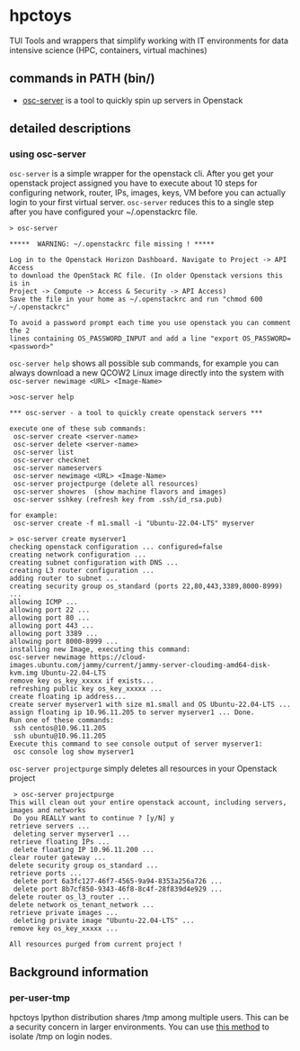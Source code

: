 # hpctoys

TUI Tools and wrappers that simplify working with IT environments for data intensive science (HPC, containers, virtual machines)

## commands in PATH (bin/)

* [osc-server](#using-osc-server) is a tool to quickly spin up servers in Openstack

## detailed descriptions 

### using osc-server 

`osc-server` is a simple wrapper for the openstack cli. After you get your openstack project assigned you have to execute about 10 steps for configuring network, router, IPs, images, keys, VM before you can actually login to your first virtual server. `osc-server` reduces this to a single step after you have configured your ~/.openstackrc file. 

```
> osc-server

*****  WARNING: ~/.openstackrc file missing ! *****

Log in to the Openstack Horizon Dashboard. Navigate to Project -> API Access
to download the OpenStack RC file. (In older Openstack versions this is in
Project -> Compute -> Access & Security -> API Access)
Save the file in your home as ~/.openstackrc and run "chmod 600 ~/.openstackrc"

To avoid a password prompt each time you use openstack you can comment the 2
lines containing OS_PASSWORD_INPUT and add a line "export OS_PASSWORD=<password>"
```

`osc-server help` shows all possible sub commands, for example you can always download a new QCOW2 Linux image directly into the system with `osc-server newimage <URL> <Image-Name>`

```
>osc-server help

*** osc-server - a tool to quickly create openstack servers ***

execute one of these sub commands:
 osc-server create <server-name>
 osc-server delete <server-name>
 osc-server list
 osc-server checknet
 osc-server nameservers
 osc-server newimage <URL> <Image-Name>
 osc-server projectpurge (delete all resources)
 osc-server showres  (show machine flavors and images)
 osc-server sshkey (refresh key from .ssh/id_rsa.pub)

for example:
 osc-server create -f m1.small -i "Ubuntu-22.04-LTS" myserver
```

```
> osc-server create myserver1
checking openstack configuration ... configured=false
creating network configuration ...
creating subnet configuration with DNS ...
creating L3 router configuration ...
adding router to subnet ...
creating security group os_standard (ports 22,80,443,3389,8000-8999) ...
allowing ICMP ...
allowing port 22 ...
allowing port 80 ...
allowing port 443 ...
allowing port 3389 ...
allowing port 8000-8999 ...
installing new Image, executing this command:
osc-server newimage https://cloud-images.ubuntu.com/jammy/current/jammy-server-cloudimg-amd64-disk-kvm.img Ubuntu-22.04-LTS
remove key os_key_xxxxx if exists...
refreshing public key os_key_xxxxx ...
create floating ip address...
create server myserver1 with size m1.small and OS Ubuntu-22.04-LTS ...
assign floating ip 10.96.11.205 to server myserver1 ... Done.
Run one of these commands:
 ssh centos@10.96.11.205
 ssh ubuntu@10.96.11.205
Execute this command to see console output of server myserver1:
 osc console log show myserver1
```

 `osc-server projectpurge` simply deletes all resources in your Openstack project 

```
 > osc-server projectpurge
This will clean out your entire openstack account, including servers, images and networks
 Do you REALLY want to continue ? [y/N] y
retrieve servers ...
 deleting server myserver1 ...
retrieve floating IPs ...
 delete floating IP 10.96.11.200 ...
clear router gateway ...
delete security group os_standard ...
retrieve ports ...
 delete port 6a3fc127-46f7-4565-9a94-8353a256a726 ...
 delete port 8b7cf850-9343-46f8-8c4f-28f839d4e929 ...
delete router os_l3_router ...
delete network os_tenant_network ...
retrieve private images ...
 deleting private image "Ubuntu-22.04-LTS" ...
remove key os_key_xxxxx ...

All resources purged from current project !
```

## Background information 

### per-user-tmp

hpctoys lpython distribution shares /tmp among multiple users. 
This can be a security concern in larger environments. 
You can use [this method](http://tech.ryancox.net/2013/07/per-user-tmp-and-devshm-directories.html) 
to isolate /tmp on login nodes.

